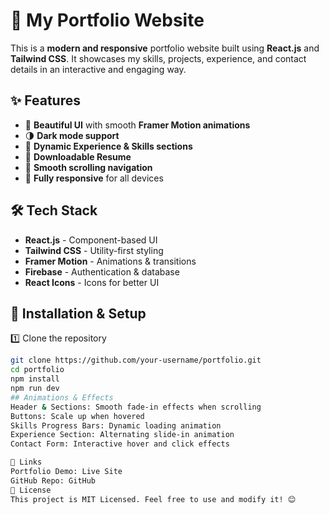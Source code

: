 # 🚀 My Portfolio Website

This is a **modern and responsive** portfolio website built using **React.js** and **Tailwind CSS**. It showcases my skills, projects, experience, and contact details in an interactive and engaging way.

## ✨ Features

- 🎨 **Beautiful UI** with smooth **Framer Motion animations**
- 🌗 **Dark mode support**
- 💼 **Dynamic Experience & Skills sections**
- 📄 **Downloadable Resume**
- 📜 **Smooth scrolling navigation**
- 📱 **Fully responsive** for all devices

## 🛠️ Tech Stack

- **React.js** - Component-based UI  
- **Tailwind CSS** - Utility-first styling  
- **Framer Motion** - Animations & transitions  
- **Firebase** - Authentication & database  
- **React Icons** - Icons for better UI  


## 🚀 Installation & Setup

1️⃣ Clone the repository  
```sh
git clone https://github.com/your-username/portfolio.git
cd portfolio
npm install
npm run dev
## Animations & Effects
Header & Sections: Smooth fade-in effects when scrolling
Buttons: Scale up when hovered
Skills Progress Bars: Dynamic loading animation
Experience Section: Alternating slide-in animation
Contact Form: Interactive hover and click effects

🔗 Links
Portfolio Demo: Live Site
GitHub Repo: GitHub
📌 License
This project is MIT Licensed. Feel free to use and modify it! 😊
